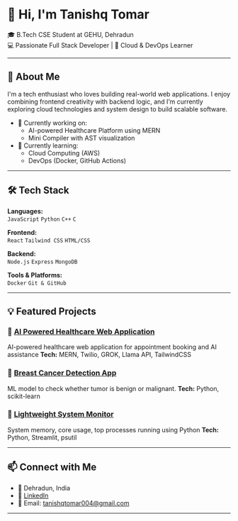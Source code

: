 # 👋 Hi, I'm Tanishq Tomar

🎓 B.Tech CSE Student at GEHU, Dehradun  
💻 Passionate Full Stack Developer | 🚀 Cloud & DevOps Learner

---

## 🧠 About Me

I'm a tech enthusiast who loves building real-world web applications. I enjoy combining frontend creativity with backend logic, and I’m currently exploring cloud technologies and system design to build scalable software.

- 🔭 Currently working on:
  - AI-powered Healthcare Platform using MERN
  - Mini Compiler with AST visualization
- 🌱 Currently learning:
  - Cloud Computing (AWS)
  - DevOps (Docker, GitHub Actions)
---

## 🛠️ Tech Stack

**Languages:**  
`JavaScript` `Python` `C++` `C`

**Frontend:**  
`React` `Tailwind CSS` `HTML/CSS`

**Backend:**  
`Node.js` `Express` `MongoDB` 

**Tools & Platforms:**  
`Docker` `Git & GitHub` 

---

## 💡 Featured Projects

### 🔹 [AI Powered Healthcare Web Application](https://github.com/TomarTanishq/Rectify)
AI-powered healthcare web application for appointment booking and AI assistance
**Tech:** MERN, Twilio, GROK, Llama API, TailwindCSS

### 🔹 [Breast Cancer Detection App](https://github.com/TomarTanishq/Breast-Cancer-Detection)
ML model to check whether tumor is benign or malignant. 
**Tech:** Python, scikit-learn

### 🔹 [Lightweight System Monitor](https://github.com/TomarTanishq/System-Monitor)
System memory, core usage, top processes running using Python
**Tech:** Python, Streamlit, psutil

---

## 📫 Connect with Me

- 📍 Dehradun, India  
- 💼 [LinkedIn](https://www.linkedin.com/in/tomartanishq)  
- 📧 Email: tanishqtomar004@gmail.com

---
